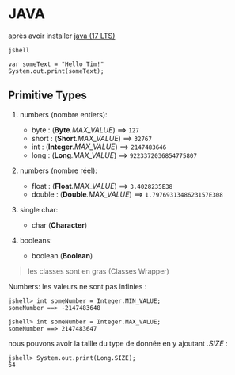 # JAVA

après avoir installer [java (17 LTS)](https://www.oracle.com/java/technologies/downloads/#java17)

`jshell`

```shell
var someText = "Hello Tim!"
System.out.print(someText);
```

## Primitive Types

1. numbers (nombre entiers):

   - byte : (**Byte**_.MAX_VALUE_) ==> `127`
   - short : (**Short**_.MAX_VALUE_) ==> `32767`
   - int : (**Integer**_.MAX_VALUE_) ==> `2147483646`
   - long : (**Long**_.MAX_VALUE_) ==> `9223372036854775807`

2. numbers (nombre réel):

   - float : (**Float**_.MAX_VALUE_) ==> `3.4028235E38`
   - double : (**Double**_.MAX_VALUE_) ==> `1.7976931348623157E308`

3. single char:

   - char (**Character**)

4. booleans:

   - boolean (**Boolean**)

> les classes sont en gras (Classes Wrapper)

Numbers: les valeurs ne sont pas infinies :

```shell
jshell> int someNumber = Integer.MIN_VALUE;
someNumber ==> -2147483648

jshell> int someNumber = Integer.MAX_VALUE;
someNumber ==> 2147483647
```

nous pouvons avoir la taille du type de donnée en y ajoutant _.SIZE_ :

```shell
jshell> System.out.print(Long.SIZE);
64
```
